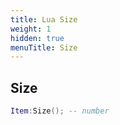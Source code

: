 ```yaml
---
title: Lua Size
weight: 1
hidden: true
menuTitle: Size
---
```

## Size
```lua
Item:Size(); -- number
```